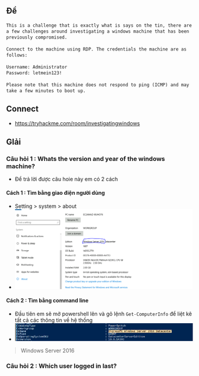 ## Đề
```
This is a challenge that is exactly what is says on the tin, there are a few challenges around investigating a windows machine that has been previously compromised.

Connect to the machine using RDP. The credentials the machine are as follows:

Username: Administrator
Password: letmein123!

Please note that this machine does not respond to ping (ICMP) and may take a few minutes to boot up.
```
## Connect
- https://tryhackme.com/room/investigatingwindows
## GIải 
### Câu hỏi 1 : Whats the version and year of the windows machine?
- Để trả lời được câu hoie này em có 2 cách 
#### Cách 1 : Tìm bằng giao điện người dùng 
- Setting > system > about 
- ![image](image/1.PNG)
#### Cách 2 : Tìm bằng command line 
- Đầu tiên em sẽ mở powershell lên và gõ lệnh `Get-ComputerInfo` để liệt kê tất cả các thông tin về hệ thống 
- ![image](image/2.PNG)
> Windows Server 2016
### Câu hỏi 2 : Which user logged in last?
